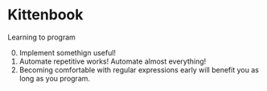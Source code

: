 # Kittenbook
Learning to program

0. Implement somethign useful!
1. Automate repetitive works! Automate almost everything!
2. Becoming comfortable with regular expressions early will benefit you as long as you program.
